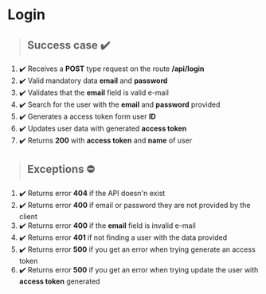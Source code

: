 # Login

> ## Success case ✔️
1. ✔️ Receives a **POST** type request on the route **/api/login**
2. ✔️ Valid mandatory data **email** and **password**
3. ✔️ Validates that the **email** field is valid e-mail
4. ✔️ Search for the user with the **email** and **password** provided
5. ✔️ Generates a access token form user **ID**
6. ✔️ Updates user data with generated **access token**
7. ✔️ Returns **200** with **access token** and **name** of user

> ## Exceptions ⛔
1. ✔️ Returns error **404** if the API doesn'n exist
2. ✔️ Returns error **400** if email or password they are not provided by the client
3. ✔️ Returns error **400** if the **email** field is invalid e-mail
4. ✔️ Returns error **401** if not finding a user with the data provided
5. ✔️ Returns error **500** if you get an error when trying generate an access token
6. ✔️ Returns error **500** if you get an error when trying update the user with **access token** generated
